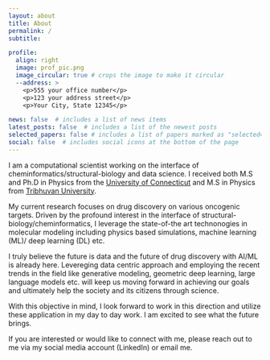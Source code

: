 ```yaml
---
layout: about
title: About
permalink: /
subtitle: 

profile:
  align: right
  image: prof_pic.png
  image_circular: true # crops the image to make it circular
  --address: >
    <p>555 your office number</p>
    <p>123 your address street</p>
    <p>Your City, State 12345</p>

news: false  # includes a list of news items
latest_posts: false  # includes a list of the newest posts
selected_papers: false # includes a list of papers marked as "selected={true}"
social: false  # includes social icons at the bottom of the page
---
```


I am a computational scientist working on the interface of cheminformatics/structural-biology and data science. I received both M.S and Ph.D in Physics from
the [University of Connecticut](https://physics.uconn.edu/) and M.S in Physics from [Tribhuvan University](https://tucdp.edu.np/).

My current research focuses on drug discovery on various oncogenic targets. Driven by the profound interest in the interface of 
structural-biology/cheminformatics, I leverage the state-of-the art technonogies in molecular modeling including physics based simulations, machine learning (ML)/ deep learning
(DL) etc. 

I truly believe the future is data and the future of drug discovery with AI/ML is already here.
Levereging data centric approach and employing the recent trends in the field like generative modeling, geometric deep learning, 
large language models etc. will keep us moving forward in achieving our goals and ultimately help the society and its citizens through science.

With this objective in mind, I look forward to work in this direction and utilize these application in my day to day work. I am excited 
to see what the future brings.

If you are interested or would like to connect with me, please reach out to me via my social media account (LinkedIn) or email me.
